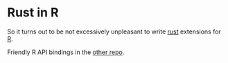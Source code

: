 # Rust in R

So it turns out to be not excessively unpleasant to write
[rust](https://www.rust-lang.org/) extensions for
[R](https://www.r-project.org/).

Friendly R API bindings in the
[other repo](https://github.com/pdmetcalfe/rustistics).
